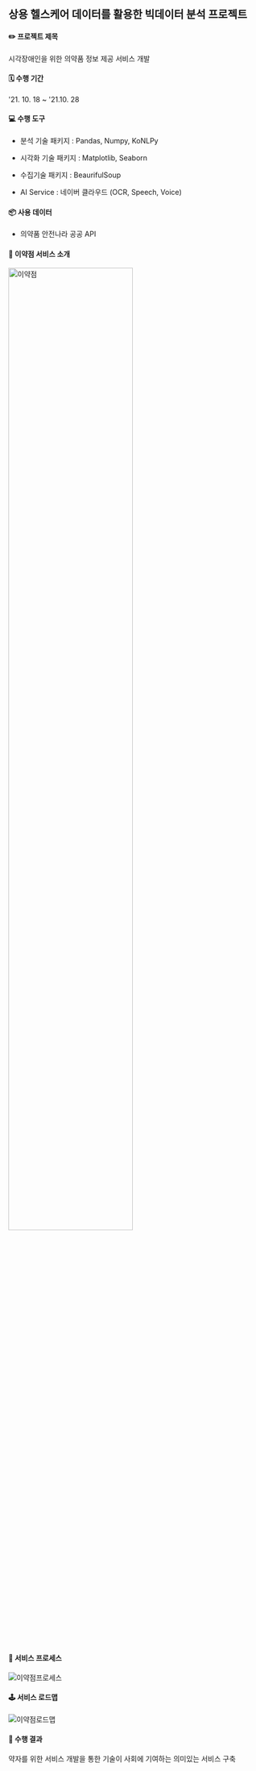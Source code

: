 ## 상용 헬스케어 데이터를 활용한 빅데이터 분석 프로젝트



#### ✏️ 프로젝트 제목 

시각장애인을 위한 의약품 정보 제공 서비스 개발


#### 🗓 수행 기간 

'21. 10. 18 ~ '21.10. 28



#### 💻 수행 도구 

- 분석 기술 패키지 : Pandas, Numpy, KoNLPy

- 시각화 기술 패키지 : Matplotlib, Seaborn

- 수집기술 패키지 : BeaurifulSoup

- AI Service : 네이버 클라우드 (OCR, Speech, Voice)

  

#### 📦 사용 데이터
- 의약품 안전나라 공공 API



#### 👾 이약점 서비스 소개

<img width="70%" alt="이약점" src="https://user-images.githubusercontent.com/87962966/145803676-75ab1848-c696-43ee-88e5-3839c083c39c.png">


#### 📱 서비스 프로세스 

![이약점프로세스](md-images/%E1%84%8B%E1%85%B5%E1%84%8B%E1%85%A3%E1%86%A8%E1%84%8C%E1%85%A5%E1%86%B7%E1%84%91%E1%85%B3%E1%84%85%E1%85%A9%E1%84%89%E1%85%A6%E1%84%89%E1%85%B3-9393974.png)



#### 🕹 서비스 로드맵

![이약점로드맵](md-images/%E1%84%8B%E1%85%B5%E1%84%8B%E1%85%A3%E1%86%A8%E1%84%8C%E1%85%A5%E1%86%B7%E1%84%85%E1%85%A9%E1%84%83%E1%85%B3%E1%84%86%E1%85%A2%E1%86%B8-9394092.png)



#### 📲 수행 결과

약자를 위한 서비스 개발을 통한 기술이 사회에 기여하는 의미있는 서비스 구축

